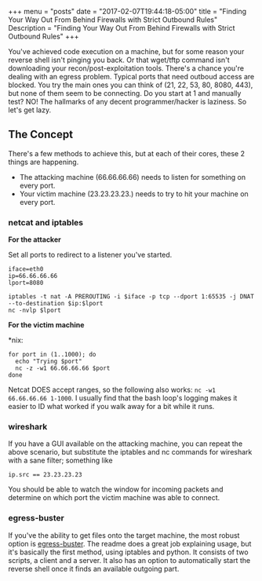 +++
menu = "posts"
date = "2017-02-07T19:44:18-05:00"
title = "Finding Your Way Out From Behind Firewalls with Strict Outbound Rules"
Description = "Finding Your Way Out From Behind Firewalls with Strict Outbound Rules"
+++


You've achieved code execution on a machine, but for some reason your reverse shell isn't pinging you back.
Or that wget/tftp command isn't downloading your recon/post-exploitation tools. There's a chance you're
dealing with an egress problem. Typical ports that need outboud access are blocked. You try the main ones
you can think of (21, 22, 53, 80, 8080, 443), but none of them seem to be connecting. Do you start at 1 and
manually test? NO! The hallmarks of any decent programmer/hacker is laziness. So let's get lazy.

## The Concept

There's a few methods to achieve this, but at each of their cores, these 2 things are happening.

   * The attacking machine (66.66.66.66) needs to listen for something on every port.
   * Your victim machine (23.23.23.23.) needs to try to hit your machine on every port.


### netcat and iptables

__For the attacker__

Set all ports to redirect to a listener you've started.

~~~bash.prettyprint
iface=eth0
ip=66.66.66.66
lport=8080

iptables -t nat -A PREROUTING -i $iface -p tcp --dport 1:65535 -j DNAT --to-destination $ip:$lport
nc -nvlp $lport
~~~


__For the victim machine__

*nix: 

~~~bash.prettyprint
for port in (1..1000); do
  echo "Trying $port"
  nc -z -w1 66.66.66.66 $port
done
~~~

Netcat DOES accept ranges, so the following also works: `nc -w1 66.66.66.66 1-1000`. I usually find
that the bash loop's logging makes it easier to ID what worked if you walk away for a bit while it
runs.

### wireshark

If you have a GUI available on the attacking machine, you can repeat the above scenario, but
substitute the iptables and nc commands for wireshark with a sane filter; something like 

~~~bash.prettyprint
ip.src == 23.23.23.23
~~~

You should be able to watch the window for incoming packets and determine on which port
the victim machine was able to connect.

### egress-buster

If you've the ability to get files onto the target machine, the most robust option is
[egress-buster](https://github.com/trustedsec/egressbuster). The readme does a great job explaining
usage, but it's basically the first method, using iptables and python. It consists of two scripts,
a client and a server. It also has an option to automatically start the reverse shell once it finds
an available outgoing part.

